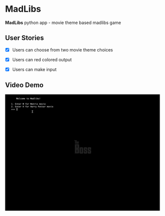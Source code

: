 # MadLibs

**MadLibs** python app - movie theme based madlibs game


## User Stories
* [X] Users can choose from two movie theme choices
* [X] Users can red colored output
* [X] Users can make input


## Video Demo
![walkthrough](demo-madlibs.gif)